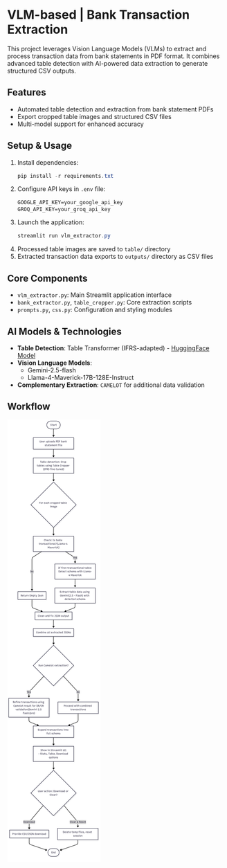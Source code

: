 # VLM-based | Bank Transaction Extraction

This project leverages Vision Language Models (VLMs) to extract and process transaction data from bank statements in PDF format. It combines advanced table detection with AI-powered data extraction to generate structured CSV outputs.

## Features
- Automated table detection and extraction from bank statement PDFs
- Export cropped table images and structured CSV files
- Multi-model support for enhanced accuracy

## Setup & Usage
1. Install dependencies:
    ```powershell
    pip install -r requirements.txt
    ```
2. Configure API keys in `.env` file:
    ```env
    GOOGLE_API_KEY=your_google_api_key
    GROQ_API_KEY=your_groq_api_key
    ```
3. Launch the application:
    ```powershell
    streamlit run vlm_extractor.py
    ```
4. Processed table images are saved to `table/` directory
5. Extracted transaction data exports to `outputs/` directory as CSV files

## Core Components
- `vlm_extractor.py`: Main Streamlit application interface
- `bank_extractor.py`, `table_cropper.py`: Core extraction scripts
- `prompts.py`, `css.py`: Configuration and styling modules

## AI Models & Technologies
- **Table Detection**: Table Transformer (IFRS-adapted) - [HuggingFace Model](https://huggingface.co/apkonsta/table-transformer-detection-ifrs)
- **Vision Language Models**: 
    - Gemini-2.5-flash
    - Llama-4-Maverick-17B-128E-Instruct
- **Complementary Extraction**: `CAMELOT` for additional data validation

## Workflow
![VLM Extraction Workflow](vlm_extraction_workflow.png)